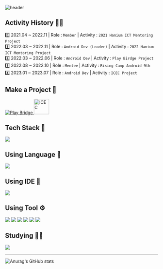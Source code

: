 ![header](https://capsule-render.vercel.app/api?type=waving&color=auto&height=200&section=header&text=Ham's%20Profile&fontSize=30)

## Activity History 🏃‍♂️

0️⃣ 2021.04 ~ 2022.11 | Role : `Member` | Activity : `2021 Hanium ICT Mentoring Project`<br>
1️⃣ 2022.03 ~ 2022.11 | Role : `Android Dev (Leader)` | Activity : `2022 Hanium ICT Mentoring Project`<br>
2️⃣ 2022.03 ~ 2022.06 | Role : `Android Dev` | Activity : `Play Birdge Project`<br>
3️⃣ 2022.08 ~ 2022.10 | Role : `Mentee` | Activity : `Rising Camp Android 9th`<br>
4️⃣ 2023.01 ~ 2023.07 | Role : `Android Dev` | Activity : `ICEC Project`<br>

## Make a Project 📌

<p align="left">
    <a href="https://github.com/TeamBridge-Project/PlayBridge-Android#readme"><img src="https://user-images.githubusercontent.com/54674781/223626749-e2209209-5927-4731-954d-9a43b21e896d.png" title="Play Bridge">
            <a href="https://github.com/JobSeek-Void/ic-ec">
    <img width="50" height="50" src="https://github-production-user-asset-6210df.s3.amazonaws.com/54674781/272056036-79794c27-d46c-4b86-ba68-9f62576143e3.png" alt="ICEC" title="ICEC">
</a>
</p>

## Tech Stack 📗

<img src="https://img.shields.io/badge/Android-3ddc84?style=flat&logo=Android&logoColor=white"/>

## Using Language 📢

<img src="https://img.shields.io/badge/Kotlin-7f52ff?style=flat&logo=Kotlin&logoColor=white"/>

## Using IDE 🔧

<img src="https://img.shields.io/badge/Android Studio-3ddc84?style=flat&logo=Android Studio&logoColor=white"/>

## Using Tool ⚙

<img src="https://img.shields.io/badge/Notion-000000?style=flat&logo=Notion&logoColor=white"/> <img src="https://img.shields.io/badge/Github-181717?style=flat&logo=Github&logoColor=white"/> <img src="https://img.shields.io/badge/Sourcetree-0052cc?style=flat&logo=Sourcetree&logoColor=white"/> <img src="https://img.shields.io/badge/Git-f05032?style=flat&logo=Git&logoColor=white"/> <img src="https://img.shields.io/badge/Discord-5865f2?style=flat&logo=Discord&logoColor=white"/> <img src="https://img.shields.io/badge/Postman-ff6c37?style=flat&logo=Postman&logoColor=white"/>

## Studying 👨‍💻

<img src="https://img.shields.io/badge/Jetpack Compose-4285f4?style=flat&logo=Jetpack Compose&logoColor=white"/>

***
![Anurag's GitHub stats](https://github-readme-stats.vercel.app/api?username=ham2174&show_icons=true&theme=merko)
  
